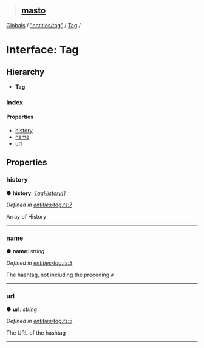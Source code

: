 > ## [masto](../README.md)

[Globals](../globals.md) / ["entities/tag"](../modules/_entities_tag_.md) / [Tag](_entities_tag_.tag.md) /

# Interface: Tag

## Hierarchy

* **Tag**

### Index

#### Properties

* [history](_entities_tag_.tag.md#history)
* [name](_entities_tag_.tag.md#name)
* [url](_entities_tag_.tag.md#url)

## Properties

###  history

● **history**: *[TagHistory](_entities_tag_.taghistory.md)[]*

*Defined in [entities/tag.ts:7](https://github.com/neet/masto.js/blob/3506035/src/entities/tag.ts#L7)*

Array of History

___

###  name

● **name**: *string*

*Defined in [entities/tag.ts:3](https://github.com/neet/masto.js/blob/3506035/src/entities/tag.ts#L3)*

The hashtag, not including the preceding `#`

___

###  url

● **url**: *string*

*Defined in [entities/tag.ts:5](https://github.com/neet/masto.js/blob/3506035/src/entities/tag.ts#L5)*

The URL of the hashtag

___